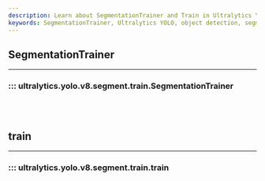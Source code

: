 ```yaml
---
description: Learn about SegmentationTrainer and Train in Ultralytics YOLO v8 for efficient object detection models. Improve your training with Ultralytics Docs.
keywords: SegmentationTrainer, Ultralytics YOLO, object detection, segmentation, train, tutorial, guide, code examples
---
```


## SegmentationTrainer
---

### ::: ultralytics.yolo.v8.segment.train.SegmentationTrainer

<br><br>

## train
---

### ::: ultralytics.yolo.v8.segment.train.train

<br><br>
